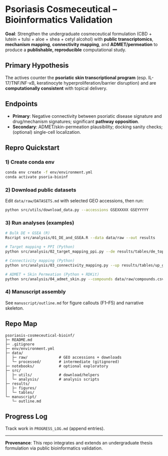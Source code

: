 # Psoriasis Cosmeceutical – Bioinformatics Validation

**Goal**: Strengthen the undergraduate cosmeceutical formulation (CBD + lutein + tulsi + aloe + shea + cetyl alcohol) with **public transcriptomics**, **mechanism mapping**, **connectivity mapping**, and **ADMET/permeation** to produce a **publishable, reproducible** computational study.

## Primary Hypothesis
The actives counter the **psoriatic skin transcriptional program** (esp. IL-17/TNF/NF-κB, keratinocyte hyperproliferation/barrier disruption) and are **computationally consistent** with topical delivery.

## Endpoints
- **Primary**: Negative connectivity between psoriatic disease signature and drug/mechanism signatures; significant **pathway opposition**.
- **Secondary**: ADMET/skin-permeation plausibility; docking sanity checks; (optional) single-cell localization.

## Repro Quickstart

### 1) Create conda env
```bash
conda env create -f env/environment.yml
conda activate psoria-bioinf
```

### 2) Download public datasets
Edit `data/raw/DATASETS.md` with selected GEO accessions, then run:
```bash
python src/utils/download_data.py --accessions GSEXXXXX GSEYYYYY
```

### 3) Run analyses (examples)
```bash
# Bulk DE + GSEA (R)
Rscript src/analysis/01_DE_and_GSEA.R --data data/raw --out results

# Target mapping + PPI (Python)
python src/analysis/02_target_mapping_ppi.py --de results/tables/de_top.csv --out results

# Connectivity mapping (Python)
python src/analysis/03_connectivity_mapping.py --up results/tables/up_genes.txt --down results/tables/down_genes.txt --out results

# ADMET + Skin Permeation (Python + RDKit)
python src/analysis/04_admet_skin.py --compounds data/raw/compounds.csv --out results
```

### 4) Manuscript assembly
See `manuscript/outline.md` for figure callouts (F1–F5) and narrative skeleton.

## Repo Map
```
psoriasis-cosmeceutical-bioinf/
├─ README.md
├─ .gitignore
├─ env/environment.yml
├─ data/
│  ├─ raw/              # GEO accessions + downloads
│  └─ processed/        # intermediate (gitignored)
├─ notebooks/           # optional exploratory
├─ src/
│  ├─ utils/            # download/helpers
│  └─ analysis/         # analysis scripts
├─ results/
│  ├─ figures/
│  └─ tables/
└─ manuscript/
   └─ outline.md
```

## Progress Log
Track work in `PROGRESS_LOG.md` (append entries).

---

**Provenance**: This repo integrates and extends an undergraduate thesis formulation via public bioinformatics validation.